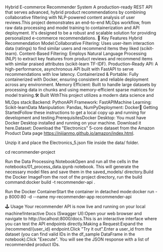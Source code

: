 Hybrid E-commerce Recommender System
A production-ready REST API that serves advanced, hybrid product recommendations by combining collaborative filtering with NLP-powered content analysis of user reviews.This project demonstrates an end-to-end MLOps workflow, from raw data processing and model training to containerization and API deployment. It's designed to be a robust and scalable solution for providing personalized e-commerce recommendations.
🚀 Key Features
Hybrid Recommendation Model:Collaborative Filtering: Uses user-item interaction data (ratings) to find similar users and recommend items they liked (scikit-learn).
Content-Based Filtering: Employs Natural Language Processing (NLP) to extract key features from product reviews and recommend items with similar praised attributes (scikit-learn TF-IDF).
Production-Ready API: A high-performance, asynchronous API built with FastAPI to serve recommendations with low latency.
Containerized & Portable: Fully containerized with Docker, ensuring consistent and reliable deployment across any environment.
Memory Efficient: Built to handle large datasets by processing data in chunks and using memory-efficient sparse matrices for model training.🛠️ Built WithThis project utilizes a modern data science and MLOps stack:Backend: PythonAPI Framework: FastAPIMachine Learning: Scikit-learnData Manipulation: Pandas, NumPyDeployment: Docker🏁 Getting StartedFollow these instructions to get a local copy up and running for development and testing.PrerequisitesDocker Desktop: You must have Docker Desktop installed and running on your machine. Download it here.Dataset: Download the "Electronics" 5-core dataset from the Amazon Product Data page https://nijianmo.github.io/amazon/index.html.
 
Unzip it and place the Electronics_5.json file inside the data/ folder.

cd recommender-project

Run the Data Processing NotebookOpen and run all the cells in the notebooks/01_process_data.ipynb notebook. This will generate the necessary model files and save them in the saved_models/ directory.Build the Docker ImageFrom the root of the project directory, run the build command:docker build -t recommender-api .

Run the Docker ContainerStart the container in detached mode:docker run -p 8000:80 -d --name my-recommender-app recommender-api

🕹️ Usage
Your recommender API is now live and running on your local machine!Interactive Docs (Swagger UI):Open your web browser and navigate to http://localhost:8000/docs.This is an interactive interface where you can test the API endpoints directly.Making a Request:Expand the /recommend/{user_id} endpoint.Click "Try it out".Enter a user_id from the dataset (you can find valid IDs in the df_sample DataFrame in the notebook).Click "Execute". You will see the JSON response with a list of recommended product IDs.
